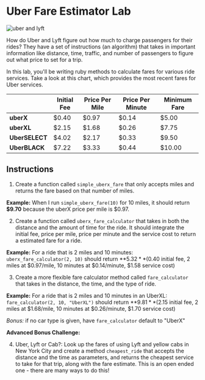# Uber Fare Estimator Lab
![uber and lyft](https://upperline.s3.amazonaws.com/curriculum-assets/ruby/uber-lyft.png)

How do Uber and Lyft figure out how much to charge passengers for their rides? They have a set of instructions (an algorithm) that takes in important information like distance, time, traffic, and number of passengers to figure out what price to set for a trip.

In this lab, you'll be writing ruby methods to calculate fares for various ride services. Take a look at this chart, which provides the most recent fares for Uber services.

<table>
  <thead>
    <tr>
      <th></th>
      <th><strong>Initial Fee</strong></th>
      <th><strong>Price Per Mile</strong></th>
      <th><strong>Price Per Minute</strong></th>
      <th><strong>Minimum Fare</strong></th>    
    </tr>
  </thead>
  <tbody>
    <tr>
      <td><strong>uberX</strong></td>
      <td>$0.40</td>
      <td>$0.97</td>
      <td>$0.14</td>
      <td>$5.00</td>
    </tr>
    <tr>
      <td><strong>uberXL</strong></td>
      <td>$2.15</td>
      <td>$1.68</td>
      <td>$0.26</td>
      <td>$7.75</td>
    </tr>
    <tr>
      <td><strong>UberSELECT</strong></td>
      <td>$4.02</td>
      <td>$2.17</td>
      <td>$0.33</td>
      <td>$9.50</td>
    </tr>
    <tr>
      <td><strong>UberBLACK</strong></td>
      <td>$7.22</td>
      <td>$3.33</td>
      <td>$0.44</td>
      <td>$10.00</td>
    </tr>
  </tbody>
</table>

## Instructions

1) Create a function called `simple_uberx_fare` that only accepts miles and returns the fare based on that number of miles.

**Example:** When I run `simple_uberx_fare(10)` for 10 miles, it should return **$9.70** because the uberX price per mile is $0.97.

2) Create a function called `uberx_fare_calculator` that takes in both the distance and the amount of time for the ride. It should integrate the initial fee, price per mile, price per minute and the service cost to return a estimated fare for a ride.

**Example:** For a ride that is 2 miles and 10 minutes: `uberx_fare_calculator(2, 10)` should return **$5.32** ($0.40 initial fee, 2 miles at $0.97/mile, 10 minutes at $0.14/minute, $1.58 service cost)

3) Create a more flexible fare calculator method called `fare_calculator` that takes in the distance, the time, and the type of ride.

**Example:** For a ride that is 2 miles and 10 minutes in an UberXL: `fare_calculator(2, 10, "UberXL")` should return **$9.81** ($2.15 initial fee, 2 miles at $1.68/mile, 10 minutes at $0.26/minute, $1.70 service cost)

*Bonus:* if no car type is given, have `fare_calculator` default to "UberX"

**Advanced Bonus Challenge:**

4) Uber, Lyft or Cab?: Look up the fares of using Lyft and yellow cabs in New York City and create a method `cheapest_ride` that accepts the distance and the time as parameters, and returns the cheapest service to take for that trip, along with the fare estimate. This is an open ended one - there are many ways to do this!
